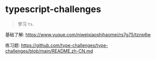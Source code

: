 # typescript-challenges

> 学习 `ts`.

基础了解: https://www.yuque.com/niweixiaoshihaomei/rs7g75/tznp6w

练习题: https://github.com/type-challenges/type-challenges/blob/main/README.zh-CN.md
